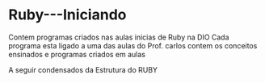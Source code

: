 # Ruby---Iniciando
Contem programas criados nas aulas inicias de Ruby na DIO
Cada programa esta ligado a uma das aulas do Prof. carlos 
contem os conceitos ensinados e programas criados em aulas

A seguir condensados da Estrutura do RUBY



